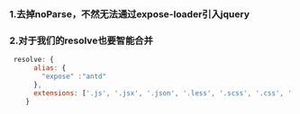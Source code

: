 ### 1.去掉noParse，不然无法通过expose-loader引入jquery

### 2.对于我们的resolve也要智能合并
```js
 resolve: {
      alias: {
        "expose" :"antd"
      },
      extensions: ['.js', '.jsx', '.json', '.less', '.scss', '.css', '.png', '*']
    }
```
